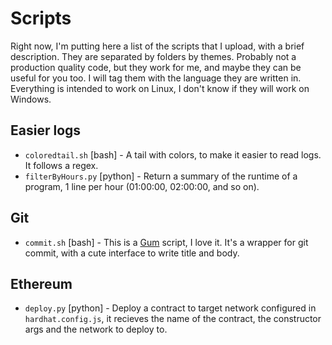 # Scripts

Right now, I'm putting here a list of the scripts that I upload, with a brief description.
They are separated by folders by themes.
Probably not a production quality code, but they work for me, and maybe they can be useful for you too.
I will tag them with the language they are written in. Everything is intended to work on Linux, I don't know if they will work on Windows.


## Easier logs

- `coloredtail.sh` [bash] - A tail with colors, to make it easier to read logs. It follows a regex.
- `filterByHours.py` [python] - Return a summary of the runtime of a program, 1 line per hour (01:00:00, 02:00:00, and so on).
  

## Git

- `commit.sh` [bash] - This is a [Gum](https://github.com/charmbracelet/gum) script, I love it. It's a wrapper for git commit, with a cute interface to write title and body.

## Ethereum

- `deploy.py` [python] - Deploy a contract to target network configured in `hardhat.config.js`, it recieves the name of the contract, the constructor args and the network to deploy to.